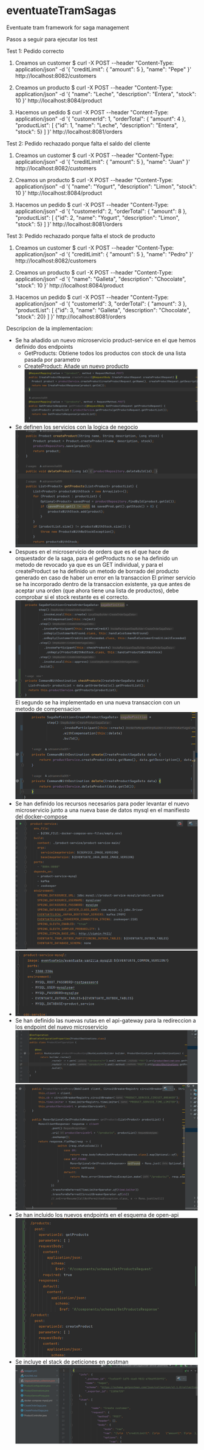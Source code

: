 # eventuateTramSagas
Eventuate tram framework for saga management

Pasos a seguir para ejecutar los test

Test 1: Pedido correcto

1. Creamos un customer
$ curl -X POST --header "Content-Type: application/json" -d '{
   "creditLimit": {
   "amount": 5
   },
   "name": "Pepe"
}' http://localhost:8082/customers

2. Creamos un producto
$ curl -X POST --header "Content-Type: application/json" -d '{
   "name": "Leche",
   "description": "Entera",
   "stock": 10
}' http://localhost:8084/product

3. Hacemos un pedido
$ curl -X POST --header "Content-Type: application/json" -d '{
   "customerId": 1,
   "orderTotal": {
   "amount": 4
   },
   "productList": [
      {"id": 1, "name": "Leche", "description": "Entera", "stock": 5}
   ]
}' http://localhost:8081/orders

Test 2: Pedido rechazado porque falta el saldo del cliente
1. Creamos un customer
$ curl -X POST --header "Content-Type: application/json" -d '{
   "creditLimit": {
   "amount": 5
   },
   "name": "Juan"
}' http://localhost:8082/customers

2. Creamos un producto
$ curl -X POST --header "Content-Type: application/json" -d '{
   "name": "Yogurt",
   "description": "Limon",
   "stock": 10
}' http://localhost:8084/product

3. Hacemos un pedido
$ curl -X POST --header "Content-Type: application/json" -d '{
   "customerId": 2,
   "orderTotal": {
   "amount": 8
   },
   "productList": [
   {"id": 2, "name": "Yogurt", "description": "Limon", "stock": 5}
   ]
}' http://localhost:8081/orders

Test 3: Pedido rechazado porque falta el stock de producto
1. Creamos un customer
$ curl -X POST --header "Content-Type: application/json" -d '{
   "creditLimit": {
   "amount": 5
   },
   "name": "Pedro"
}' http://localhost:8082/customers

2. Creamos un producto
$ curl -X POST --header "Content-Type: application/json" -d '{
   "name": "Galleta",
   "description": "Chocolate",
   "stock": 10
}' http://localhost:8084/product

3. Hacemos un pedido
$ curl -X POST --header "Content-Type: application/json" -d '{
   "customerId": 3,
   "orderTotal": {
   "amount": 3
   },
   "productList": [
   {"id": 3, "name": "Galleta", "description": "Chocolate", "stock": 20}
   ]
}' http://localhost:8081/orders


Descripcion de la implementacion:
- Se ha añadido un nuevo microservicio product-service en el que hemos definido dos endpoints
  - GetProducts: Obtiene todos los productos con stock de una lista pasada por parametro
  - CreateProduct: Añade un nuevo producto
![Alt text](./images/readme/controllers.png)
- Se definen los servicios con la logica de negocio
![Alt text](./images/readme/services.png)
- Despues en el microservicio de orders que es el que hace de orquestador de la saga, 
para el getProducts no se ha definido un metodo de revocado ya que es un GET individual, y para el createProduct
se ha definido un metodo de borrado del producto generado en caso de haber un error en la transaccion
El primer servicio se ha incorporado dentro de la transaccion existente, ya que antes de aceptar una 
orden (que ahora tiene una lista de productos), debe comprobar si el stock restante es el correcto.
![Alt text](./images/readme/get_saga.png)
El segundo se ha implementado en una nueva transaccion con un metodo de compensacion
![Alt text](./images/readme/create_saga.png)
- Se han definido los recursos necesarios para poder levantar el nuevo microservicio junto a una nueva base de datos 
mysql en el manifiesto del docker-compose
  ![Alt text](./images/readme/docker_service.png)
- ![Alt text](./images/readme/docker_mysql.png)
- Se han definido las nuevas rutas en el api-gateway para la redireccion a los endpoint del nuevo microservicio
  ![Alt text](./images/readme/api_gateway_conf.png)
  ![Alt text](./images/readme/api_gateway_handler.png)
- Se han incluido los nuevos endpoints en el esquema de open-api
  ![Alt text](./images/readme/swagger.png)
- Se incluye el stack de peticiones en postman
  ![Alt text](./images/readme/postman.png)
